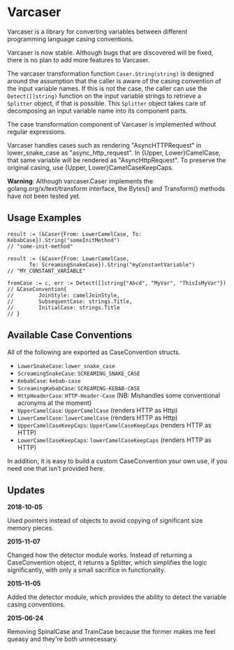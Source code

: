 Varcaser
========

Varcaser is a library for converting variables between different programming
language casing conventions.

Varcaser is now stable. Although bugs that are discovered will be fixed, there
is no plan to add more features to Varcaser.

The varcaser transformation function `Caser.String(string)` is designed around
the assumption that the caller is aware of the casing convention of the input
variable names. If this is not the case, the caller can use the
`Detect([]string)` function on the input variable strings to retrieve a
`Splitter` object, if that is possible. This `Splitter` object takes care of
decomposing an input variable name into its component parts.

The case transformation component of Varcaser is implemented without regular
expressions.

Varcaser handles cases such as rendering "AsyncHTTPRequest" in lower_snake_case
as "async_http_request". In {Upper, Lower}CamelCase, that same variable will be
rendered as "AsyncHttpRequest". To preserve the original casing, use
{Upper, Lower}CamelCaseKeepCaps.

**Warning**: Although varcaser.Caser implements the golang.org/x/text/transform
  interface, the Bytes() and Transform() methods have not been tested yet.

Usage Examples
--------------
```
result := (&Caser{From: LowerCamelCase, To: KebabCase}).String("someInitMethod")
// "some-init-method"

result := (&Caser{From: LowerCamelCase,
       To: ScreamingSnakeCase}).String("myConstantVariable")
// "MY_CONSTANT_VARIABLE"

fromCase := c, err := Detect([]string{"Abcd", "MyVar", "ThisIsMyVar"})
// &CaseConvention{
//        JoinStyle: camelJoinStyle,
//        SubsequentCase: strings.Title,
//        InitialCase: strings.Title
// }

```

Available Case Conventions
--------------------------

All of the following are exported as CaseConvention structs.

* `LowerSnakeCase`: `lower_snake_case`
* `ScreamingSnakeCase`: `SCREAMING_SNAKE_CASE`
* `KebabCase`: `kebab-case`
* `ScreamingKebabCase`: `SCREAMING-KEBAB-CASE`
* `HttpHeaderCase`: `HTTP-Header-Case`  (NB: Mishandles some conventional acronyms at the moment)
* `UpperCamelCase`: `UpperCamelCase`  (renders HTTP as Http)
* `LowerCamelCase`: `lowerCamelCase`  (renders HTTP as Http)
* `UpperCamelCaseKeepCaps`: `UpperCamelCaseKeepCaps` (renders HTTP as HTTP)
* `LowerCamelCaseKeepCaps`: `lowerCamelCaseKeepCaps` (renders HTTP as HTTP)

In addition, it is easy to build a custom CaseConvention your own use, if you
need one that isn't provided here.

Updates
-------

**2018-10-05**

Used pointers instead of objects to avoid copying of significant size memory pieces.


**2015-11-07**

Changed how the detector module works. Instead of returning a CaseConvention
object, it returns a Splitter, which simplifies the logic significantly, with
only a small sacrifice in functionality.


**2015-11-05**

Added the detector module, which provides the ability to detect the variable
casing conventions.


**2015-06-24**

Removing SpinalCase and TrainCase because the former makes me feel queasy and
they're both unnecessary.